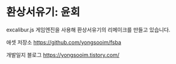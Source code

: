 # 환상서유기: 윤회

excalibur.js 게임엔진을 사용해 환상서유기의 리메이크를 만들고 있습니다.

애셋 저장소 https://github.com/yongsooim/fsba

개발일지 블로그 https://yongsooim.tistory.com/
